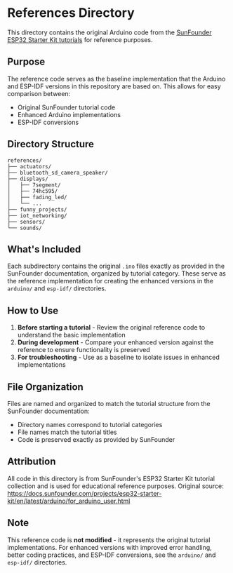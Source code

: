 # References Directory

This directory contains the original Arduino code from the [SunFounder ESP32 Starter Kit tutorials](https://docs.sunfounder.com/projects/esp32-starter-kit/en/latest/arduino/for_arduino_user.html) for reference purposes.

## Purpose

The reference code serves as the baseline implementation that the Arduino and ESP-IDF versions in this repository are based on. This allows for easy comparison between:
- Original SunFounder tutorial code
- Enhanced Arduino implementations 
- ESP-IDF conversions

## Directory Structure

```
references/
├── actuators/
├── bluetooth_sd_camera_speaker/
├── displays/
│   ├── 7segment/
│   ├── 74hc595/
│   ├── fading_led/
│   └── ...
├── funny_projects/
├── iot_networking/
├── sensors/
└── sounds/
```

## What's Included

Each subdirectory contains the original `.ino` files exactly as provided in the SunFounder documentation, organized by tutorial category. These serve as the reference implementation for creating the enhanced versions in the `arduino/` and `esp-idf/` directories.

## How to Use

1. **Before starting a tutorial** - Review the original reference code to understand the basic implementation
2. **During development** - Compare your enhanced version against the reference to ensure functionality is preserved
3. **For troubleshooting** - Use as a baseline to isolate issues in enhanced implementations

## File Organization

Files are named and organized to match the tutorial structure from the SunFounder documentation:
- Directory names correspond to tutorial categories
- File names match the tutorial titles
- Code is preserved exactly as provided by SunFounder

## Attribution

All code in this directory is from SunFounder's ESP32 Starter Kit tutorial collection and is used for educational reference purposes. Original source: https://docs.sunfounder.com/projects/esp32-starter-kit/en/latest/arduino/for_arduino_user.html

## Note

This reference code is **not modified** - it represents the original tutorial implementations. For enhanced versions with improved error handling, better coding practices, and ESP-IDF conversions, see the `arduino/` and `esp-idf/` directories.